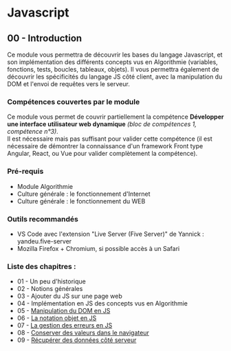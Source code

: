 # Javascript

## 00 - Introduction

Ce module vous permettra de découvrir les bases du langage Javascript, et son implémentation des différents concepts vus en Algorithmie (variables, fonctions, tests, boucles, tableaux, objets). Il vous permettra également de découvrir les spécificités du langage JS côté client, avec la manipulation du DOM et l'envoi de requêtes vers le serveur.

### Compétences couvertes par le module

Ce module vous permet de couvrir partiellement la compétence **Développer une interface utilisateur web dynamique** *(bloc de compétences 1, compétence n°3)*.  
Il est nécessaire mais pas suffisant pour valider cette compétence (il est nécessaire de démontrer la connaissance d'un framework Front type Angular, React, ou Vue pour valider complètement la compétence).

### Pré-requis

  * Module Algorithmie
  * Culture générale : le fonctionnement d'Internet
  * Culture générale : le fonctionnement du WEB

### Outils recommandés

  * VS Code avec l'extension "Live Server (Five Server)" de Yannick : yandeu.five-server
  * Mozilla Firefox + Chromium, si possible accès à un Safari

### Liste des chapitres :

  * 01 - Un peu d'historique
  * 02 - Notions générales
  * 03 - Ajouter du JS sur une page web
  * 04 - Implémentation en JS des concepts vus en Algorithmie
  * 05 - [Manipulation du DOM en JS](05_-_Manipulation_du_DOM_en_JS.md)
  * 06 - [La notation objet en JS](06_-_La_notation_objet.md)
  * 07 - [La gestion des erreurs en JS](07_-_La_gestion_des_erreurs.md)
  * 08 - [Conserver des valeurs dans le navigateur](08_-_Conserver_des_valeurs_dans_le_navigateur.md)
  * 09 - [Récupérer des données côté serveur](09_-_Récupérer_des_données_côté_serveur.md)



  
